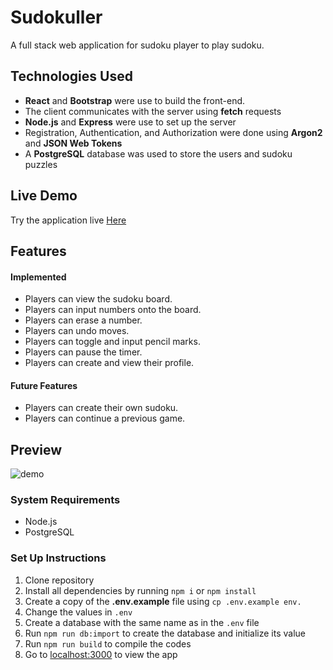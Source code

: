 # Sudokuller

A full stack web application for sudoku player to play sudoku.


## Technologies Used

- **React** and **Bootstrap** were use to build the front-end.
- The client communicates with the server using **fetch** requests
- **Node.js** and **Express** were use to set up the server
- Registration, Authentication, and Authorization were done using **Argon2** and **JSON Web Tokens**
- A **PostgreSQL** database was used to store the users and sudoku puzzles 

## Live Demo

Try the application live [Here](https://sudokuller.herokuapp.com)

## Features
#### Implemented

- Players can view the sudoku board.
- Players can input numbers onto the board.
- Players can erase a number.
- Players can undo moves.
- Players can toggle and input pencil marks.
- Players can pause the timer.
- Players can create and view their profile.

#### Future Features

- Players can create their own sudoku.
- Players can continue a previous game.

## Preview

![demo](https://user-images.githubusercontent.com/97194085/174348343-644e107d-de7d-4e15-8fe2-045865758d1b.gif)

### System Requirements

- Node.js
- PostgreSQL

### Set Up Instructions

1. Clone repository
2. Install all dependencies by running `npm i` or `npm install`
3. Create a copy of the **.env.example** file using `cp .env.example env.`
4. Change the values in `.env`
5. Create a database with the same name as in the `.env` file
6. Run `npm run db:import` to create the database and initialize its value
7. Run `npm run build` to compile the codes
8. Go to [localhost:3000](localhost:3000) to view the app
